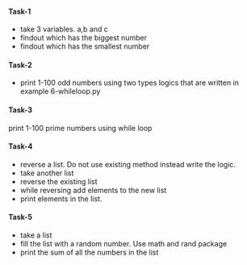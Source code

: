 #### Task-1

- take 3 variables. a,b and c
- findout which has the biggest number
- findout which has the smallest number

#### Task-2

- print 1-100 odd numbers using two types logics that are written in example 6-whileloop.py

#### Task-3

print 1-100 prime numbers using while loop

#### Task-4

- reverse a list. Do not use existing method instead write the logic.
- take another list
- reverse the existing list
- while reversing add elements to the new list
- print elements in the list.

#### Task-5

- take a list
- fill the list with a random number. Use math and rand package
- print the sum of all the numbers in the list